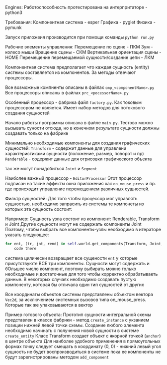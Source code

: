 Engines:
Работоспособность протестирована на интерпритаторе - python3

Требования:
Компонентная система - esper
Графика - pyglet
Физика - pymunk

Запуск приложеия производится при помощи команды `python run.py`

Рабочие элементы управления:
Перемещение по сцене - ПКМ
Зум - колесо мыши
Вращение сцены - СКМ
Вертикальная ориентация сцены - HOME
Перемещение перемещаемой сущности/создание цепи - ЛКМ



Компонентная система предполагает что каждая сущность (entity) системы составляется из компонентов.
За методы отвечают процессоры.

Все возможные компненты описаны в файлах `cmp_<componentName>.py`
Все процессоры описаны в файлах `prc_<pocessorName>.py`

Особенный процессор - фабрика файл `factory.py`. Как токовым процессором не является.
Имеет набор методов для потокового создания сущностей

Начало работы программы описана в файле `main.py`. Тестово можно вызывать суности отсюда, но в конечном
результате сущности должны создавать только на фабрике

Минимально необходимые компоненты для создания графических сущностей:
`Transform` - содержит данные для управлени характеристиками сущности (положение, размер, поворот и пр)
`Renderable` - содержит данные для отрисовки графического объекта

так же могут понадобиться `Joint` и `Segment`

Наиболее важный процессор - `EditorProcessor`
Этот процессор подписан на такие эффекты окна приложения как `on_mouse_press` и пр. где
происходит управление перемещением различных сущностей.

Фильтр сущностей:
Для того чтобы процессор мог управлять сущностью, необходимо запрасить из системы те компонеты из которых
эта сущность состоит:

Например:
Сущность узла состоит из компонент: Renderable, Transform и Joint
Другие сущности могут не содержать компоненты Joint
Поэтому, чтобы выбрать все компоненты-узлы необходимо в итераторе указать следующее:
```python
for ent, (tr, jnt, rend) in self.world.get_components(Transform, Joint, Renderable):
    code there
```
система цилически возвращает все сущености `ent` у которые присутствуюте ВСЕ три компоненты.
Сущности могут содержать и бОльшее число компонент, поэтому выбирать можно только необходимые
и достаточные для того чтобы корректно обрабатываеть данные.
В некоторых случаях необходимо создавать пустую компоненту, которая бы отличала один тип сущностей
от других

Все координаты объектов системы представлены объектом вектора `Vec2d`,
за исключением системных вызовов типа on_mouse_press. Которые так же упаковываются в вектор

Пример готового объекта:
Прототип сущности интегральной схемы представлен в классе фабрики - метод `create_instance`
с укзанием позиции нижней левой точки схемы.
Создание любого элемента необходимо начинать с получения новой сущности в системе `create_entity`
Класс Transform создает объект с якорной точкой (`anchor`) в центре объекта
Для наиболее удобного применения в прямоугольных формах точку следует смещать в координату (0, 0) -
нижний левый угол
сущность не будет воспроизводиться в системе пока ее компоненты не будут зарегистрированы методом
`add_component`





